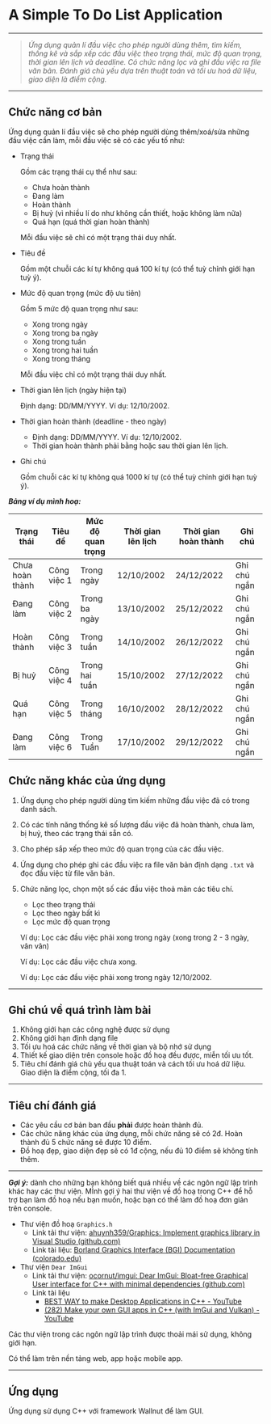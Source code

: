 
# A Simple To Do List Application

---

> *Ứng dụng quản lí đầu việc cho phép người dùng thêm, tìm kiếm, thống kê và sắp xếp các đầu việc theo trạng thái, mức độ quan trọng, thời gian lên lịch và deadline. Có chức năng lọc và ghi đầu việc ra file văn bản. Đánh giá chủ yếu dựa trên thuật toán và tối ưu hoá dữ liệu, giao diện là điểm cộng.*

---

## Chức năng cơ bản

Ứng dụng quản lí đầu việc sẽ cho phép người dùng thêm/xoá/sửa những đầu việc cần làm, mỗi đầu việc sẽ có các yếu tố như:

- Trạng thái
    
    Gồm các trạng thái cụ thể như sau:
    
    - Chưa hoàn thành
    - Đang làm
    - Hoàn thành
    - Bị huỷ (vì nhiều lí do như không cần thiết, hoặc không làm nữa)
    - Quá hạn (quá thời gian hoàn thành)
    
    Mỗi đầu việc sẽ chỉ có một trạng thái duy nhất.
    
- Tiêu đề
    
    Gồm một chuỗi các kí tự không quá 100 kí tự (có thể tuỳ chỉnh giới hạn tuỳ ý).
    
- Mức độ quan trọng (mức độ ưu tiên)
    
    Gồm 5 mức độ quan trọng như sau:
    
    - Xong trong ngày
    - Xong trong ba ngày
    - Xong trong tuần
    - Xong trong hai tuần
    - Xong trong tháng
    
    Mỗi đầu việc chỉ có một trạng thái duy nhất.
    
- Thời gian lên lịch (ngày hiện tại)
    
    Định dạng: DD/MM/YYYY. Ví dụ: 12/10/2002.
    
- Thời gian hoàn thành (deadline - theo ngày)
    - Định dạng: DD/MM/YYYY. Ví dụ: 12/10/2002.
    - Thời gian hoàn thành phải bằng hoặc sau thời gian lên lịch.
- Ghi chú
    
    Gồm chuỗi các kí tự không quá 1000 kí tự (có thể tuỳ chỉnh giới hạn tuỳ ý).
    

***Bảng ví dụ mình hoạ:***

| Trạng thái | Tiêu đề | Mức độ quan trọng | Thời gian lên lịch | Thời gian hoàn thành | Ghi chú |
| --- | --- | --- | --- | --- | --- |
| Chưa hoàn thành | Công việc 1 | Trong ngày | 12/10/2002 | 24/12/2022 | Ghi chú ngắn |
| Đang làm | Công việc 2 | Trong ba ngày | 13/10/2002 | 25/12/2022 | Ghi chú ngắn |
| Hoàn thành | Công việc 3 | Trong tuần | 14/10/2002 | 26/12/2022 | Ghi chú ngắn |
| Bị huỷ | Công việc 4 | Trong hai tuần | 15/10/2002 | 27/12/2022 | Ghi chú ngắn |
| Quá hạn | Công việc 5 | Trong tháng | 16/10/2002 | 28/12/2022 | Ghi chú ngắn |
| Đang làm | Công việc 6 | Trong Tuần | 17/10/2002 | 29/12/2022 | Ghi chú ngắn |

## **Chức năng khác của ứng dụng**

1. Ứng dụng cho phép người dùng tìm kiếm những đầu việc đã có trong danh sách.
2. Có các tính năng thống kê số lượng đầu việc đã hoàn thành, chưa làm, bị huỷ, theo các trạng thái sẵn có.
3. Cho phép sắp xếp theo mức độ quan trọng của các đầu việc.
4. Ứng dụng cho phép ghi các đầu việc ra file văn bản định dạng `.txt` và đọc đầu việc từ file văn bản.
5. Chức năng lọc, chọn một số các đầu việc thoả mãn các tiêu chí.
    - Lọc theo trạng thái
    - Lọc theo ngày bất kì
    - Lọc mức độ quan trọng
    
    Ví dụ: Lọc các đầu việc phải xong trong ngày (xong trong 2 - 3 ngày, vân vân)
    
    Ví dụ: Lọc các đầu việc chưa xong.
    
    Ví dụ: Lọc các đầu việc phải xong trong ngày 12/10/2002.
    

---

## **Ghi chú về quá trình làm bài**

1. Không giới hạn các công nghệ được sử dụng
2. Không giới hạn định dạng file
3. Tối ưu hoá các chức năng về thời gian và bộ nhớ sử dụng
4. Thiết kế giao diện trên console hoặc đồ hoạ đều được, miễn tối ưu tốt.
5. Tiêu chí đánh giá chủ yếu qua thuật toán và cách tối ưu hoá dữ liệu. Giao diện là điểm cộng, tối đa 1.

---

## **Tiêu chí đánh giá**

- Các yêu cầu cơ bản ban đầu **phải** được hoàn thành đủ.
- Các chức năng khác của ứng dụng, mỗi chức năng sẽ có 2đ. Hoàn thành đủ 5 chức năng sẽ được 10 điểm.
- Đồ hoạ đẹp, giao diện đẹp sẽ có 1đ cộng, nếu đủ 10 điểm sẽ không tính thêm.

---

***Gợi ý:*** dành cho những bạn không biết quá nhiều về các ngôn ngữ lập trình khác hay các thư viện. MÌnh gợi ý hai thư viện về đồ hoạ trong C++ để hỗ trợ bạn làm đồ hoạ nếu bạn muốn, hoặc bạn có thể làm đồ hoạ đơn giản trên console.

- Thư viện đồ hoạ `Graphics.h`
    - Link tải thư viện: [ahuynh359/Graphics: Implement graphics library in Visual Studio (github.com)](https://github.com/ahuynh359/Graphics)
    - Link tài liệu: [Borland Graphics Interface (BGI) Documentation (colorado.edu)](https://home.cs.colorado.edu/~main/bgi/doc/)
- Thư viện `Dear ImGui`
    - Link tải thư viện: [ocornut/imgui: Dear ImGui: Bloat-free Graphical User interface for C++ with minimal dependencies (github.com)](https://github.com/ocornut/imgui)
    - Link tài liệu
        - [BEST WAY to make Desktop Applications in C++ - YouTube](https://www.youtube.com/watch?v=vWXrFetSH8w)
        - [(282) Make your own GUI apps in C++ (with ImGui and Vulkan) - YouTube](https://www.youtube.com/watch?v=5zS-DZhCA2g)

Các thư viện trong các ngôn ngữ lập trình được thoải mái sử dụng, không giới hạn.

Có thể làm trên nền tảng web, app hoặc mobile app.

---

## Ứng dụng

Ứng dụng sử dụng C++ với framework Wallnut để làm GUI.
